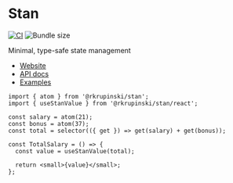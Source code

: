 # Stan

[![CI](https://github.com/rkrupinski/stan/actions/workflows/ci.yml/badge.svg)](https://github.com/rkrupinski/stan/actions/workflows/ci.yml)
![Bundle size](https://badgen.net/bundlephobia/minzip/@rkrupinski/stan)

Minimal, type-safe state management

- [Website](https://rkrupinski.github.io/stan)
- [API docs](https://rkrupinski.github.io/stan/docs/api)
- [Examples](https://github.com/rkrupinski/stan/tree/master/packages/examples)

```tsx
import { atom } from '@rkrupinski/stan';
import { useStanValue } from '@rkrupinski/stan/react';

const salary = atom(21);
const bonus = atom(37);
const total = selector(({ get }) => get(salary) + get(bonus));

const TotalSalary = () => {
  const value = useStanValue(total);

  return <small>{value}</small>;
};
```
